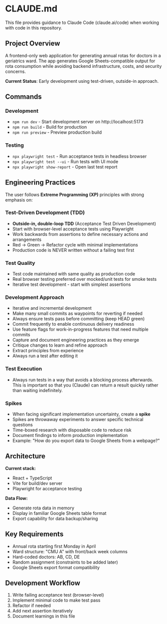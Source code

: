 # CLAUDE.md

This file provides guidance to Claude Code (claude.ai/code) when working with code in this repository.

## Project Overview

A frontend-only web application for generating annual rotas for doctors in a geriatrics ward. The app generates Google Sheets-compatible output for rota consumption while avoiding backend infrastructure, costs, and security concerns.

**Current Status**: Early development using test-driven, outside-in approach.

## Commands

### Development
- `npm run dev` - Start development server on http://localhost:5173
- `npm run build` - Build for production
- `npm run preview` - Preview production build

### Testing
- `npx playwright test` - Run acceptance tests in headless browser
- `npx playwright test --ui` - Run tests with UI mode
- `npx playwright show-report` - Open last test report

## Engineering Practices

The user follows **Extreme Programming (XP)** principles with strong emphasis on:

### Test-Driven Development (TDD)
- **Outside-in, double-loop TDD** (Acceptance Test Driven Development)
- Start with browser-level acceptance tests using Playwright
- Work backwards from assertions to define necessary actions and arrangements
- Red → Green → Refactor cycle with minimal implementations
- Production code is NEVER written without a failing test first

### Test Quality
- Test code maintained with same quality as production code
- Real browser testing preferred over mocked/unit tests for smoke tests
- Iterative test development - start with simplest assertions

### Development Approach
- Iterative and incremental development
- Make many small commits as waypoints for reverting if needed
- Always ensure tests pass before committing (keep HEAD green)
- Commit frequently to enable continuous delivery readiness
- Use feature flags for work-in-progress features that need multiple commits
- Capture and document engineering practices as they emerge
- Critique changes to learn and refine approach
- Extract principles from experience
- Always run a test after editing it

### Test Execution
- Always run tests in a way that avoids a blocking process afterwards. This is important so that you (Claude) can return a result quickly rather than waiting indefinitely.

### Spikes
- When facing significant implementation uncertainty, create a **spike**
- Spikes are throwaway experiments to answer specific technical questions
- Time-boxed research with disposable code to reduce risk
- Document findings to inform production implementation
- Example: "How do you export data to Google Sheets from a webpage?"

## Architecture

**Current stack:**
- React + TypeScript
- Vite for build/dev server
- Playwright for acceptance testing

**Data Flow:**
- Generate rota data in memory
- Display in familiar Google Sheets table format
- Export capability for data backup/sharing

## Key Requirements

- Annual rota starting first Monday in April
- Ward structure: "CMU A" with front/back week columns
- Hard-coded doctors: AB, CD, DE
- Random assignment (constraints to be added later)
- Google Sheets export format compatibility

## Development Workflow

1. Write failing acceptance test (browser-level)
2. Implement minimal code to make test pass
3. Refactor if needed
4. Add next assertion iteratively
5. Document learnings in this file